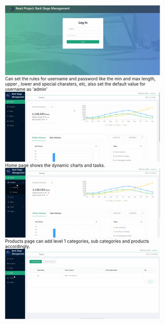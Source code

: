 ![image](https://github.com/ShawnMax/BackStageManagement/blob/master/pics/login.gif)
    Can set the rules for username and password like the min and max length, upper , lower and special charaters, etc, also set the default value for username as 'admin'
![image](https://github.com/ShawnMax/BackStageManagement/blob/master/pics/Homepage.gif)
    Home page shows the dynamic charts and tasks. 
![image](https://github.com/ShawnMax/BackStageManagement/blob/master/pics/Product.gif)
    Products page can add level 1 categories, sub categories and products accordingly.
![image](https://github.com/ShawnMax/BackStageManagement/blob/master/pics/chart.gif)
